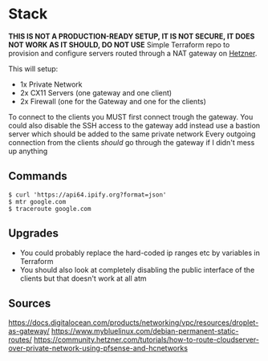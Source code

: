 # Stack
**THIS IS NOT A PRODUCTION-READY SETUP, IT IS NOT SECURE, IT DOES NOT WORK AS IT SHOULD, DO NOT USE**
Simple Terraform repo to provision and configure servers routed through a NAT gateway on [Hetzner](https://www.hetzner.com/).

This will setup:
- 1x Private Network
- 2x CX11 Servers (one gateway and one client)
- 2x Firewall (one for the Gateway and one for the clients)

To connect to the clients you MUST first connect trough the gateway. You could also disable the SSH access to the gateway add instead use a bastion server which should be added to the same private network
Every outgoing connection from the clients *should* go through the gateway if I didn't mess up anything

## Commands
```
$ curl 'https://api64.ipify.org?format=json'
$ mtr google.com
$ traceroute google.com
```

## Upgrades
- You could probably replace the hard-coded ip ranges etc by variables in Terraform
- You should also look at completely disabling the public interface of the clients but that doesn't work at all atm

## Sources
https://docs.digitalocean.com/products/networking/vpc/resources/droplet-as-gateway/
https://www.mybluelinux.com/debian-permanent-static-routes/
https://community.hetzner.com/tutorials/how-to-route-cloudserver-over-private-network-using-pfsense-and-hcnetworks
